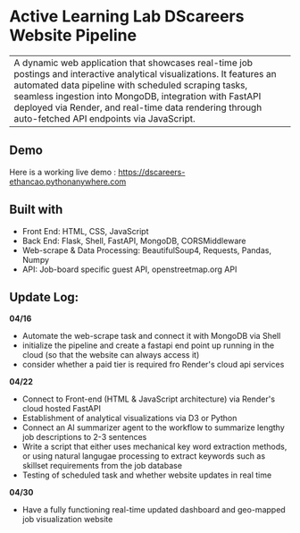 # Active Learning Lab DScareers Website Pipeline 
<table>
<tr>
<td>
  A dynamic web application that showcases real-time job postings and interactive analytical visualizations. It features an automated data pipeline with scheduled scraping tasks, seamless ingestion into MongoDB, integration with FastAPI deployed via Render, and real-time data rendering through auto-fetched API endpoints via JavaScript.
</td>
</tr>
</table>


## Demo
Here is a working live demo : https://dscareers-ethancao.pythonanywhere.com

## Built with 

- Front End: HTML, CSS, JavaScript
- Back End: Flask, Shell, FastAPI, MongoDB, CORSMiddleware
- Web-scrape & Data Processing: BeautifulSoup4, Requests, Pandas, Numpy
- API: Job-board specific guest API, openstreetmap.org API

## Update Log:
**04/16**
- Automate the web-scrape task and connect it with MongoDB via Shell 
- initialize the pipeline and create a fastapi end point up running in the cloud (so that the website can always access it)
- consider whether a paid tier is required fro Render's cloud api services
  
**04/22**
- Connect to Front-end (HTML & JavaScript architecture) via Render's cloud hosted FastAPI
- Establishment of analytical visualizations via D3 or Python
- Connect an AI summarizer agent to the workflow to summarize lengthy job descriptions to 2-3 sentences
- Write a script that either uses mechanical key word extraction methods, or using natural langugae processing to extract keywords such as skillset requirements from the job database
- Testing of scheduled task and whether website updates in real time
  
**04/30**
- Have a fully functioning real-time updated dashboard and geo-mapped job visualization website
